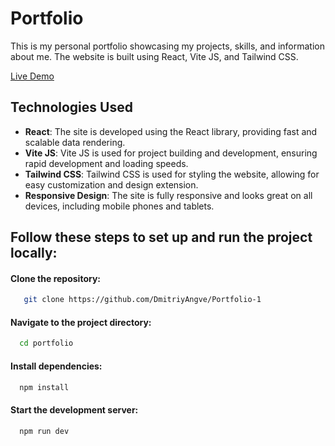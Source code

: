 # Portfolio

This is my personal portfolio showcasing my projects, skills, and information about me. The website is built using React, Vite JS, and Tailwind CSS.

[Live Demo](https://threejs-angve.netlify.app/)

## Technologies Used

- **React**: The site is developed using the React library, providing fast and scalable data rendering.
- **Vite JS**: Vite JS is used for project building and development, ensuring rapid development and loading speeds.
- **Tailwind CSS**: Tailwind CSS is used for styling the website, allowing for easy customization and design extension.
- **Responsive Design**: The site is fully responsive and looks great on all devices, including mobile phones and tablets.


## Follow these steps to set up and run the project locally:

#### Clone the repository:
```bash
   git clone https://github.com/DmitriyAngve/Portfolio-1
```
#### Navigate to the project directory:
```bash
  cd portfolio
```
#### Install dependencies:
```bash
  npm install
```
#### Start the development server:
```bash
  npm run dev
``` 
